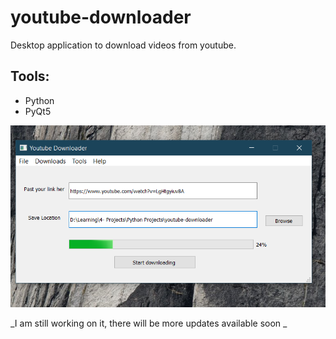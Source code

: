 # youtube-downloader
Desktop application to download videos from youtube.

## Tools:
- Python 
- PyQt5




![Image](https://raw.githubusercontent.com/abbas-abdelrhman/youtube-downloader/main/Screenshot%202021-05-21%20195224.png)

_I am still working on it, there will be more updates available soon _
